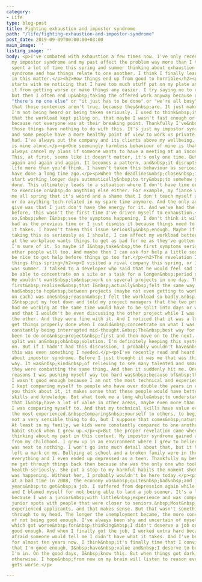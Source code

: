 ```yaml
---
category:
- Life
type: blog-post
title: Fighting exhaustion and impostor syndrome
path: "/life/fighting-exhaustion-and-impostor-syndrome"
post_date: 2019-09-09T00:00:00+03:00
main_image: ''
listing_image: ''
body: <p>I've combated with exhaustion a few times now. I've only recently&nbsp;realised&nbsp;that
  my impostor syndrome and my past affect the problem way more than I thought.</p><p>I've
  spent a lot of time this spring and summer thinking about exhaustion and impostor
  syndrome and how things relate to one another. I think I finally learned my lesson
  in this matter.</p><h2>How things end up from good to horrible</h2><p>It usually
  starts with me noticing that I have too much stuff put on my plate and I can't stop
  it from getting worse or make things any easier. I try saying no to extra work,
  but then I often end up&nbsp;taking the offered work anyway because of reasons like
  "there's no one else" or "it just has to be done" or "we're all busy". I'm not saying
  that those sentences aren't true, because they&nbsp;are. It just makes me feel like
  I'm not being heard or being taken seriously. I used to think&nbsp;it was my fault
  that the workload kept piling on, that maybe I wasn't fast enough or talented enough
  because not everyone was at their breaking point. Thankfully I've&nbsp;realised&nbsp;that
  those things have nothing to do with this. It's just my impostor syndrome talking
  and some people have a more healthy point of view to work vs private life than I've
  had. I've always put the company and its clients above my wellbeing. And that mistake
  is mine alone.</p><p>One seemingly harmless behaviour of mine is that I pretty much
  always cancel my plans if someone wants to have a meeting at an inconvenient time.
  This, at first, seems like it doesn't matter, it's only one time. But then it happens
  again and again and again. It becomes a pattern, and&nbsp;it disrupts my personal
  life more than you'd think. I haven't taken this behaviour as seriously as I should
  have done a long time ago.</p><p>When the deadlines&nbsp;close&nbsp;in, I usually
  start working longer days automatically&nbsp;to try&nbsp;to somehow get everything
  done. This ultimately leads to a situation where I don't have time or the energy
  to exercise or&nbsp;do anything else either. For example, my fiancé was telling
  me all spring that it's weird and a shame that I don't teach myself anything new
  or do anything tech-related in my spare time anymore. And the only answer I could
  give was that I just don't have the energy for it. And we've had the similar conversations
  before, this wasn't the first time I've driven myself to exhaustion.</p><p>But even
  so,&nbsp;when I&nbsp;see the symptoms happening, I don't think it will end up as
  bad as the previous time or I just dismiss it because things need to get done whatever
  it takes. I haven't taken this issue seriously&nbsp;enough. Maybe if I finally start
  taking this as seriously as I should, I can affect my workload better, too. Nobody
  at the workplace wants things to get as bad for me as they've gotten this spring,
  I'm sure of it. So maybe if I&nbsp;take&nbsp;the first symptoms seriously myself,
  other people will too. And maybe then I can ask for help a little sooner, it would
  be nice to get help before things go too far.</p><h2>The revelation I had about
  things this spring</h2><p>I visited a rival company this spring, or I suppose it
  was summer. I talked to a developer who said that he would feel sad if he wouldn't
  be able to concentrate on a site or a task for a longer&nbsp;period of&nbsp;time.
  He wouldn't want&nbsp;to&nbsp;work on several projects in one day. That's when I
  first&nbsp;realised&nbsp;that I&nbsp;actually&nbsp;felt the same way.&nbsp;That&nbsp;I
  had&nbsp;to hop&nbsp;between projects (maybe not even getting to work two hours
  on each) was one&nbsp;reason&nbsp;I felt the workload so badly.&nbsp;At that time
  I&nbsp;put my foot down and told my project managers that the two projects they
  had me working at the same time would have to be split into days or weeks for each
  and that I wouldn't be even discussing the other project while I was working on
  the other. And they were fine with it. And I noticed that it was a lot easier to
  get things properly done when I could&nbsp;concentrate on what I was doing and not
  constantly being interrupted mid-thought.&nbsp;The&nbsp;best way for me would have
  been to do one&nbsp;project&nbsp;first and then move on to the next. But this weekly
  split was an&nbsp;ok&nbsp;solution. I'm definitely keeping this system up from now
  on. But if I hadn't had this discussion, I probably wouldn't have&nbsp;realised&nbsp;that
  this was even something I needed.</p><p>I've recently read and heard more and more
  about impostor syndrome. Before I just thought it was me that was thinking&nbsp;this
  way. It was&nbsp;kind&nbsp;of relieving to see many talented and smart people saying
  they were combatting the same thing. And then it suddenly hit me. One of the biggest
  reasons I was pushing myself way too hard was&nbsp;because of&nbsp;thinking&nbsp;otherwise,
  I wasn't good enough because I am not the most technical and experienced developer.
  I kept comparing myself to people who have over double the years in expertise. When
  you think about it, it makes sense that those people would have better technical
  skills and knowledge. But what took me a long while&nbsp;to understand&nbsp;was
  that I&nbsp;have a lot of value in other areas, maybe even more than the people
  I was comparing myself to. And that my technical skills have value even if I'm not
  the most experienced.&nbsp;Comparing&nbsp;yourself to others, to begin with, is
  not a very sensible thing to do, but I suppose that comes&nbsp;naturally to us.
  At least in my family, we kids were constantly compared to one another, and&nbsp;the
  habit stuck when I grew up.</p><p>But the proper revelation came when I started
  thinking about my past in this context. My impostor syndrome gained a ton of momentum
  from my childhood. I grew up in an environment where I grew to believe my value
  was next to nothing. I won't go into much detail about that, but it has definitely
  left a mark on me. Bullying at school and a broken family were in the centre of
  everything and I even ended up depressed as a teen. Thankfully my best friend helped
  me get through things back then because she was the only one who took my mental
  health seriously. She put a stop to my harmful habits the moment she&nbsp;realised&nbsp;what
  was happening. Without her, I probably wouldn't be here today.</p><p>I also graduated
  at a bad time in 2008, the economy was&nbsp;quite&nbsp;bad&nbsp;and it took me two
  years&nbsp;to get&nbsp;a job. I suffered from depression again while unemployed,
  and I blamed myself for not being able to land a job sooner. It's a little silly
  because I was a junior&nbsp;with little&nbsp;experience and was competing for the
  junior spots with people that were closer to seniors.&nbsp;Most&nbsp;places&nbsp;hired&nbsp;more
  experienced applicants, and that makes sense. But that wasn't something I&nbsp;could&nbsp;get
  through to my head. The longer the unemployment became, the more convinced I became
  of not being good enough. I've always been shy and uncertain of myself, both of
  which got worse&nbsp;for&nbsp;thinking&nbsp;I didn't deserve a job or&nbsp;not being
  good enough. And when I finally got the job, I worked extra hard because I was constantly
  afraid someone would tell me I didn't have what it takes. And I've been doing that
  for almost ten years now. I think&nbsp;it's finally time that I convince myself
  that I'm good enough, I&nbsp;have&nbsp;value and&nbsp;I deserve to be in the position
  I'm in. On the good days, I&nbsp;know this. But when things got dark, my brain&nbsp;convinced&nbsp;me
  otherwise. I hope&nbsp;from now on my brain will listen to reason even if the situation
  gets worse.</p>

---
```

